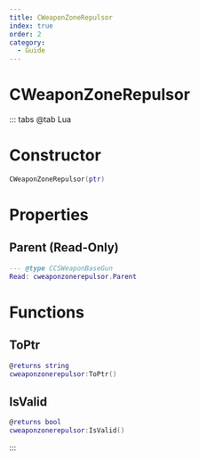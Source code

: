 ```yaml
---
title: CWeaponZoneRepulsor
index: true
order: 2
category:
  - Guide
---
```


# CWeaponZoneRepulsor

::: tabs
@tab Lua
# Constructor
```lua
CWeaponZoneRepulsor(ptr)
```
# Properties
## Parent (Read-Only)
```lua
--- @type CCSWeaponBaseGun
Read: cweaponzonerepulsor.Parent
```
# Functions
## ToPtr
```lua
@returns string
cweaponzonerepulsor:ToPtr()
```
## IsValid
```lua
@returns bool
cweaponzonerepulsor:IsValid()
```

:::